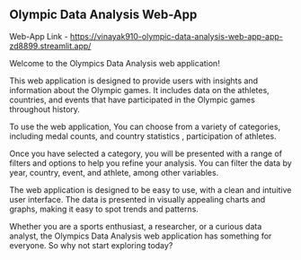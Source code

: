 ## Olympic Data Analysis Web-App

Web-App Link - https://vinayak910-olympic-data-analysis-web-app-app-zd8899.streamlit.app/

Welcome to the Olympics Data Analysis web application!

This web application is designed to provide users with insights and information about the Olympic games. It includes data on the athletes, countries, and events that have participated in the Olympic games throughout history.

To use the web application,  You can choose from a variety of categories, including  medal counts, and country statistics , participation of athletes.

Once you have selected a category, you will be presented with a range of filters and options to help you refine your analysis. You can filter the data by year, country, event, and athlete, among other variables.

The web application is designed to be easy to use, with a clean and intuitive user interface. The data is presented in visually appealing charts and graphs, making it easy to spot trends and patterns.

Whether you are a sports enthusiast, a researcher, or a curious data analyst, the Olympics Data Analysis web application has something for everyone. So why not start exploring today?
